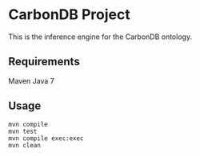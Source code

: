 # CarbonDB Project

This is the inference engine for the CarbonDB ontology.

## Requirements
Maven
Java 7

## Usage
```Shell
mvn compile
mvn test
mvn compile exec:exec
mvn clean
```